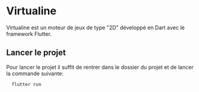 # Virtualine

Virtualine est un moteur de jeux de type "2D" développé en Dart avec le framework Flutter.

## Lancer le projet

Pour lancer le projet il suffit de rentrer dans le dossier du projet et de lancer la commande suivante:

```bash
  flutter run
```

